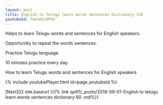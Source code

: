 ```yaml
---
layout: post
title: English to Telugu learn words sentences dictionary 316 
youtubeId: 74ovH2z9PSU
---
```

 
 
Helps to learn Telugu words and sentences for English speakers.

Opportunitiy to repeat the words sentences. 

Practice Telugu language. 
 
10 minutes practice every day. 
 
How to learn Telugu words and sentences for English speakers 
 
{% include youtubePlayer.html id=page.youtubeId %}
 
 
[Next]({{ site.baseurl }}{% link  split1/_posts/2018-09-01-English to telugu learn words sentences dictionary 60 .md%})
 
